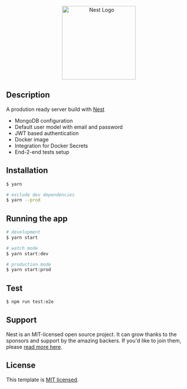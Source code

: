 <p align="center">
  <a href="http://nestjs.com/" target="blank"><img src="https://nestjs.com/img/logo-small.svg" width="200" alt="Nest Logo" /></a>
</p>

## Description

A prodution ready server build with [Nest](https://github.com/nestjs/nest)

- MongoDB configuration
- Default user model with email and password
- JWT based authentication
- Docker image
- Integration for Docker Secrets
- End-2-end tests setup

## Installation

```bash
$ yarn

# exclude dev dependencies
$ yarn --prod
```

## Running the app

```bash
# development
$ yarn start

# watch mode
$ yarn start:dev

# production mode
$ yarn start:prod
```

## Test

```bash
$ npm run test:e2e
```

## Support

Nest is an MIT-licensed open source project. It can grow thanks to the sponsors and support by the amazing backers. If you'd like to join them, please [read more here](https://docs.nestjs.com/support).

## License

This template is [MIT licensed](LICENSE).
